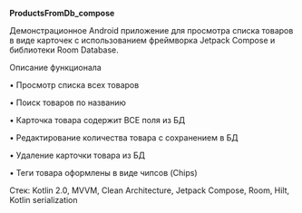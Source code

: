 **ProductsFromDb_compose**

Демонстрационное Android приложение для просмотра списка
товаров в виде карточек с использованием фреймворка Jetpack Compose и библиотеки Room Database.


Описание функционала

• Просмотр списка всех товаров

• Поиск товаров по названию

• Карточка товара содержит ВСЕ поля из БД

• Редактирование количества товара с сохранением в БД

• Удаление карточки товара из БД

• Теги товара оформлены в виде чипсов (Chips)

Стек: Kotlin 2.0, MVVM, Clean Architecture, Jetpack Compose, Room, Hilt, Kotlin serialization

